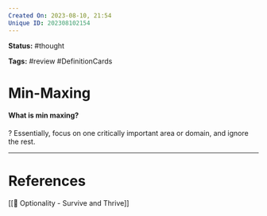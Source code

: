 ```yaml
---
Created On: 2023-08-10, 21:54
Unique ID: 202308102154
---
```

**Status:** #thought 

**Tags:** #review  #DefinitionCards 

# Min-Maxing

#### What is min maxing? 
?
Essentially, focus on one critically important area or domain, and ignore the rest. 





---
# References
[[📗 Optionality - Survive and Thrive]]